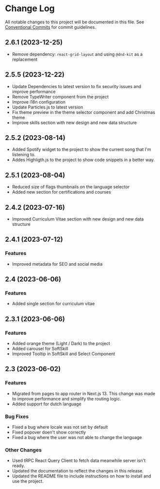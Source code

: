 # Change Log

All notable changes to this project will be documented in this file.
See [Conventional Commits](https://conventionalcommits.org) for commit guidelines.

## 2.6.1 (2023-12-25)

- Remove dependency: `react-grid-layout` and using `@dnd-kit` as a replacement

## 2.5.5 (2023-12-22)

- Update Dependencies to latest version to fix security issues and improve performance
- Remove TypeWriter component from the project
- Improve i18n configuration
- Update Particles.js to latest version
- Fix theme preview in the theme selector component and add Christmas theme
- Improve skills section with new design and new data structure

## 2.5.2 (2023-08-14)

- Added Spotify widget to the project to show the current song that I'm listening to.
- Addes Highligth.js to the project to show code snippets in a better way.

## 2.5.1 (2023-08-04)

- Reduced size of flags thumbnails on the language selector
- Added new section for certifications and courses

## 2.4.2 (2023-07-16)

- Improved Curriculum Vitae section with new design and new data structure

## 2.4.1 (2023-07-12)

### Features

- Improved metadata for SEO and social media

## 2.4 (2023-06-06)

### Features

- Added single section for curriculum vitae

## 2.3.1 (2023-06-06)

### Features

- Added orange theme (Light / Dark) to the project
- Added carousel for SoftSkill
- Improved Tooltip in SoftSkill and Select Component

## 2.3 (2023-06-02)

### Features

- Migrated from pages to app router in Next.js 13. This change was made to improve performance and simplify the routing logic.
- Added support for dutch language

### Bug Fixes

- Fixed a bug where locale was not set by default
- Fixed popover doen't show correctly
- Fixed a bug where the user was not able to change the language

### Other Changes

- Used tRPC React Query Client to fetch data meanwhile server isn't ready.
- Updated the documentation to reflect the changes in this release.
- Updated the README file to include instructions on how to install and use the project.
